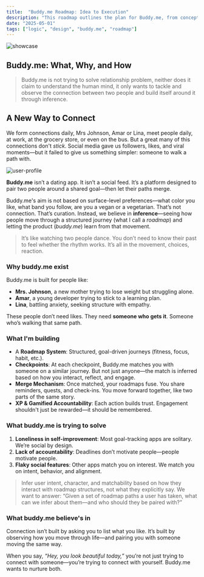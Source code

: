 ```yaml
---
title:  "Buddy.me Roadmap: Idea to Execution"
description: "This roadmap outlines the plan for Buddy.me, from conception to execution."
date: "2025-05-01"
tags: ["logic", "design", "buddy.me", "roadmap"]
---
```


![showcase](/images/showcase.png)

## Buddy.me: What, Why, and How

> Buddy.me is not trying to solve relationship problem, neither does it claim to understand the human mind, it only wants to tackle and observe the connection between two people and build itself around it through inference.

## A New Way to Connect

We form connections daily, Mrs Johnson, Amar or Lina, meet people daily, at work, at the grocery store, or even on the bus. But a great many of this connections don't *stick*. Social media gave us followers, likes, and viral moments—but it failed to give us something simpler: someone to walk a path with.

![user-profile](/images/user.svg)

**Buddy.me** isn’t a dating app. It isn’t a social feed. It’s a platform designed to pair two people around a shared goal—then let their paths merge.

Buddy.me's aim is not based on surface-level preferences—what color you like, what band you follow, are you a vegan or a vegetarian. That’s not connection. That’s curation. Instead, we believe in **inference**—seeing how people move through a structured journey (what I call a *roadmap*) and letting the product (*buddy.me*) learn from that movement.

> It’s like watching two people dance. You don’t need to know their past to feel whether the rhythm works. It’s all in the movement, choices, reaction.

### Why buddy.me exist

Buddy.me is built for people like:

* **Mrs. Johnson**, a new mother trying to lose weight but struggling alone.
* **Amar**, a young developer trying to stick to a learning plan.
* **Lina**, battling anxiety, seeking structure with empathy.

These people don’t need likes. They need **someone who gets it**. Someone who’s walking that same path.

### What I'm building

* A **Roadmap System**: Structured, goal-driven journeys (fitness, focus, habit, etc.).
* **Checkpoints**: At each checkpoint, Buddy.me matches you with someone on a similar journey. But not just anyone—the match is inferred based on how you interact, reflect, and engage.
* **Merge Mechanism**: Once matched, your roadmaps fuse. You share reminders, quests, and check-ins. You move forward together, like two parts of the same story.
* **XP & Gamified Accountability**: Each action builds trust. Engagement shouldn't just be rewarded—it should be remembered.

### What buddy.me is trying to solve

1. **Loneliness in self-improvement**: Most goal-tracking apps are solitary. We’re social by design.
2. **Lack of accountability**: Deadlines don’t motivate people—people motivate people.
3. **Flaky social features**: Other apps match you on interest. We match you on intent, behavior, and alignment.

> Infer user intent, character, and matchability based on how they interact with roadmap structures, not what they explicitly say. We want to answer: “Given a set of roadmap paths a user has taken, what can we infer about them—and who should they be paired with?”

### What buddy.me believe's in

Connection isn’t built by asking you to list what you like. It’s built by observing how you move through life—and pairing you with someone moving the same way.

When you say, *“Hey, you look beautiful today,”* you’re not just trying to connect with someone—you’re trying to connect with yourself. Buddy.me wants to nurture both.

